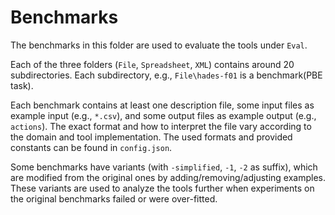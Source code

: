 # Benchmarks

The benchmarks in this folder are used to evaluate the tools under `Eval`.

Each of the three folders (`File`, `Spreadsheet`, `XML`) contains around 20 subdirectories. Each subdirectory, e.g., `File\hades-f01` is a benchmark(PBE task).

Each benchmark contains at least one description file,
some input files as example input (e.g., `*.csv`), and some output files as example output (e.g., `actions`).
The exact format and how to interpret the file vary according to the domain and tool implementation.
The used formats and provided constants can be found in `config.json`.

Some benchmarks have variants (with `-simplified`, `-1`, `-2` as suffix), which are modified from the original ones by adding/removing/adjusting examples.
These variants are used to analyze the tools further when experiments on the original benchmarks failed or were over-fitted.
